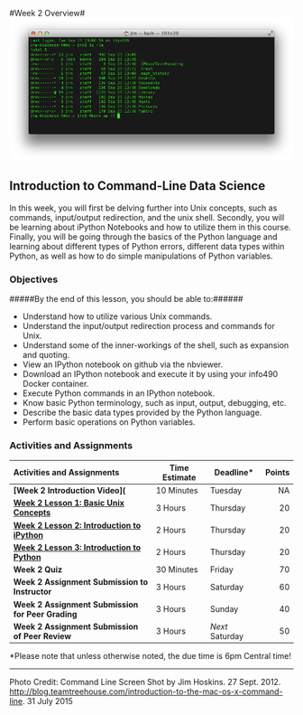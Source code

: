 #Week 2 Overview#
![Command line image](images/command-line.png)
## Introduction to Command-Line Data Science ##

In this week, you will first be delving further into Unix concepts, such as commands, input/output redirection, and the unix shell.  Secondly, you will be learning about iPython Notebooks and how to utilize them in this course.  Finally, you will be going through the basics of the Python language and learning about different types of Python errors, different data types within Python, as well as how to do simple manipulations of Python variables.

### Objectives ###

#####By the end of this lesson, you should be able to:######

- Understand how to utilize various Unix commands.
- Understand the input/output redirection process and commands for Unix.
- Understand some of the inner-workings of the shell, such as expansion and quoting.
- View an IPython notebook on github via the nbviewer.
- Download an IPython notebook and execute it by using your info490 Docker container.
- Execute Python commands in an IPython notebook.
- Know basic Python terminology, such as input, output, debugging, etc.
- Describe the basic data types provided by the Python language.
- Perform basic operations on Python variables.



### Activities and Assignments ###

|Activities and Assignments | Time Estimate | Deadline* | Points|
|:------| -----|-------|----------:|
|**[Week 2 Introduction Video](** | 10 Minutes | Tuesday | NA|
|**[Week 2 Lesson 1: Basic Unix Concepts](lesson1.md)**| 3 Hours |Thursday| 20|
|**[Week 2 Lesson 2: Introduction to iPython](lesson2.md)**| 2 Hours | Thursday | 20 |
|**[Week 2 Lesson 3: Introduction to Python](lesson3.md)**| 2 Hours | Thursday| 20 |
|**Week 2 Quiz**| 30 Minutes | Friday | 70|
|**Week 2 Assignment Submission to Instructor**| 3 Hours | Saturday | 60 | 
|**Week 2 Assignment Submission for Peer Grading**| 3 Hours | Sunday | 40 | 
|**Week 2 Assignment Submission of Peer Review**| 3 Hours | *Next* Saturday | 50 | 

*Please note that unless otherwise noted, the due time is 6pm Central time!

----------

Photo Credit: Command Line Screen Shot by Jim Hoskins. 27 Sept. 2012. http://blog.teamtreehouse.com/introduction-to-the-mac-os-x-command-line. 31 July 2015
